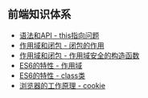 <!--
 * @Author: zx
 * @Description: 
-->
## 前端知识体系


- [语法和API - this指向问题](https://github.com/N1kopapa/Blog/tree/master/1.this%E6%8C%87%E5%90%91%E9%97%AE%E9%A2%98)
- [作用域和闭包 - 闭包的作用](https://github.com/N1kopapa/Blog/issues/2)
- [作用域和闭包 - 作用域安全的构造函数](https://github.com/N1kopapa/Blog/issues/4)
- [ES6的特性 - 作用域](https://github.com/N1kopapa/Blog/issues/3)
- [ES6的特性 - class类](https://github.com/N1kopapa/Blog/issues/5)
- [浏览器的工作原理 - cookie](https://github.com/N1kopapa/Blog/issues/6)
